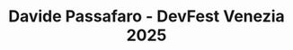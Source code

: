 ---
title: "Davide Passafaro - DevFest Venezia 2025"
name: "Davide Passafaro"
photo: "/images/speakers/davide-passafaro.webp"
bio: "As a Senior Frontend Engineer, I lead two developer communities in Rome: GDG Roma Città and Angular Roma. I am passionate about contributing to the tech community as a writer and speaker. Specializing in Angular, I also have extensive experience in mobile and desktop app development using Capacitor and Electron. Over the years, I've built high-performing applications leveraging technologies like Nx, NgRx, and NGXS. Outside of work, I love playing board games or practicing archery. I'm also a fan of escape rooms and enjoy creating funny memes."
jobTitle: "Angular GDE | Senior Frontend Engineer @ awork"
twitter: "https://x.com/DavidePassafaro"
linkedin: "https://www.linkedin.com/in/davide-passafaro"
website: "https://medium.com/@davidepassafaro"
featured: false
lang: it
presentation:
    title: "Il nuovo volto di Angular: più semplice, più veloce, più potente"
    abstract: "Angular sta vivendo una delle sue evoluzioni più importanti, ripensando profondamente la reattività, i template e l'architettura dei componenti. Con l'arrivo dei Signals, il framework introduce un nuovo modo di gestire stato e cambiamenti, senza più dipendere da Zone.js, rendendo le nostre applicazioni più veloci e prevedibili. Il nuovo Control Flow (@if, @for, @switch) semplifica i template, migliorando leggibilità e performance. I Standalone Components e la Directive Composition API aprono nuove strade per costruire applicazioni più modulari, flessibili e leggere. In questo talk vedremo come tutte queste innovazioni si intrecciano tra loro, scoprendo un Angular più semplice, più potente e pronto ad affrontare le sfide dei prossimi anni. Un viaggio tra esempi reali, casi d'uso pratici e uno sguardo concreto su come possiamo abbracciare il futuro di Angular, oggi."
---